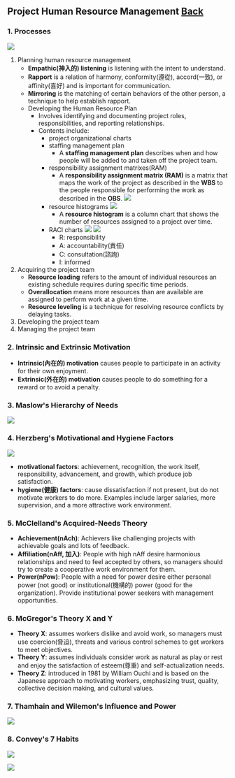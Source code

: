 ## Project Human Resource Management	[Back](./../projectManagement.md)

### 1. Processes

<img src="./processes.png">

1. Planning human resource management
    - **Empathic(神入的) listening** is listening with the intent to understand.
    - **Rapport** is a relation of harmony, conformity(遵從), accord(一致), or affinity(喜好) and is important for communication.
    - **Mirroring** is the matching of certain behaviors of the other person, a technique to help establish rapport.
    - Developing the Human Resource Plan
        - Involves identifying and documenting project roles, responsibilities, and reporting relationships.
        - Contents include:
            - project organizational charts
            - staffing management plan
                - A **staffing management plan** describes when and how people will be added to and taken off the project team.
            - responsibility assignment matrixes(RAM)
                - A **responsibility assignment matrix (RAM)** is a matrix that maps the work of the project as described in the **WBS** to the people responsible for performing the work as described in the **OBS**. <img src="./ram.png">
            - resource histograms <img src="./resource_histogram.png">
                - A **resource histogram** is a column chart that shows the number of resources assigned to a project over time. 
            - RACI charts <img src="./raci_charts.png"> <img src="./raci.png">
                - R: responsibility
                - A: accountability(責任)
                - C: consultation(諮詢)
                - I: informed
2. Acquiring the project team
    - **Resource loading** refers to the amount of individual resources an existing schedule requires during specific time periods.
    - **Overallocation** means more resources than are available are assigned to perform work at a given time.
    - **Resource leveling** is a technique for resolving resource conflicts by delaying tasks.
3. Developing the project team
4. Managing the project team

### 2. Intrinsic and Extrinsic Motivation

- **Intrinsic(內在的) motivation** causes people to participate in an activity for their own enjoyment.
- **Extrinsic(外在的) motivation** causes people to do something for a reward or to avoid a penalty.

### 3. Maslow's Hierarchy of Needs

<img src="./maslow_hierarchy.png">

### 4. Herzberg's Motivational and Hygiene Factors

<img src="./herzberg.png">

- **motivational factors**: achievement, recognition, the work itself, responsibility, advancement, and growth, which produce job satisfaction.
- **hygiene(健康) factors**: cause dissatisfaction if not present, but do not motivate workers to do more.  Examples include larger salaries, more supervision, and a more attractive work environment.

### 5. McClelland's Acquired-Needs Theory

- **Achievement(nAch)**: Achievers like challenging projects with achievable goals and lots of feedback.
- **Affiliation(nAff, 加入)**: People with high nAff desire harmonious relationships and need to feel accepted by others, so managers should try to create a cooperative work environment for them.
- **Power(nPow)**: People with a need for power desire either personal power (not good) or institutional(機構的) power (good for the organization).  Provide institutional power seekers with management opportunities.

### 6. McGregor's Theory X and Y

- **Theory X**: assumes workers dislike and avoid work, so managers must use coercion(脅迫), threats and various control schemes to get workers to meet objectives.
- **Theory Y**: assumes individuals consider work as natural as play or rest and enjoy the satisfaction of esteem(尊重) and self-actualization needs.
- **Theory Z**: introduced in 1981 by William Ouchi and is based on the Japanese approach to motivating workers, emphasizing trust, quality, collective decision making, and cultural values.

### 7. Thamhain and Wilemon's Influence and Power

<img src="./influce_and_power.png">

### 8. Convey's 7 Habits

<img src="./convery_7_habits.png">

<a href="http://aleen42.github.io/" target="_blank" ><img src="./../../pic/tail.gif"></a>
